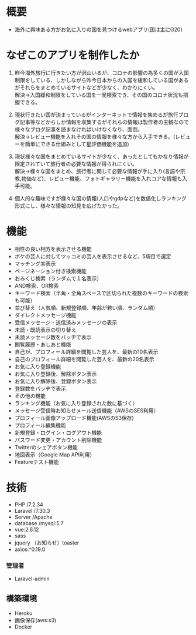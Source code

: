 # 概要

- 海外に興味ある方がお気に入りの国を見つけるwebアプリ(国は主にG20)

# なぜこのアプリを制作したか

1. 昨今海外旅行に行きたい方が沢山いるが、コロナの影響の為多くの国が入国制限をしている、しかしながら昨今日本からの入国を緩和している国があるがそれらをまとめているサイトなどが少なく、わかりにくい。  
解決→入国緩和制限をしている国を一発検索でき、その国のコロナ状況も把握できる。

2. 現状行きたい国が決まっているがインターネットで情報を集めるが旅行ブログ記事等などからしか情報を収集するがそれらの情報は製作者の主観なので様々なブログ記事を読まなければいけなくなり、面倒。  
解決→レビュー機能を入れその国の情報を様々な方から入手できる。(レビューを簡単にできる仕組みとして星評価機能を追加)

3. 現状様々な国をまとめているサイトが少なく、あったとしてもかなり情報が限定されていて旅行者の必要な情報が得られにくい。  
解決→様々な国をまとめ、旅行者に関して必要な情報が手に入り(言語や宗教,物価など)、レビュー機能、フォトギャラリー機能を入れコアな情報も入手可能。

4. 個人的な趣味ですが様々な国の情報(人口やgdpなど)を数値化しランキング形式にし、様々な情報の知見を広げたかった。

# 機能

* 相性の良い相方を表示させる機能
* ボケの芸人に対してツッコミの芸人を表示させるなど、5項目で選定
* マッチング率表示
* ページネーション付き検索機能
* おみくじ検索（ランダムで１名表示）
* AND検索、OR検索
* キーワード検索（半角・全角スペースで区切られた複数のキーワードの検索も可能）
* 並び替え（人気順、新規登録順、年齢が若い順、ランダム順）
* ダイレクトメッセージ機能
* 受信メッセージ・送信済みメッセージの表示
* 未読・既読表示の切り替え
* 未読メッセージ数をバッヂで表示
* 閲覧履歴・あしあと機能
* 自己が、プロフィール詳細を閲覧した芸人を、最新の10名表示
* 自己のプロフィール詳細を閲覧した芸人を、最新の20名表示
* お気に入り登録機能
* お気に入り登録後、解除ボタン表示
* お気に入り解除後、登録ボタン表示
* 登録数をバッヂで表示
* その他の機能
* ランキング機能（お気に入り登録された数に基づく）
* メッセージ受信時お知らせメール送信機能（AWSのSES利用）
* プロフィール画像アップロード機能(AWSのS3保存)
* プロフィール編集機能
* 新規登録・ログイン・ログアウト機能
* パスワード変更・アカウント削除機能
* Twitterのシェアボタン機能
* 地図表示（Google Map API利用）
* Featureテスト機能

# 技術

* PHP /7.2.34
* Laravel /7.30.3
* Server /Apache
* database /mysql:5.7
* vue:2.6.12
* sass
* jquery （お知らせ）toaster
* axios:^0.19.0

### 管理者
* Laravel-admin

 ## 構築環境
* Heroku
* 画像保存(aws:s3)
* Docker
